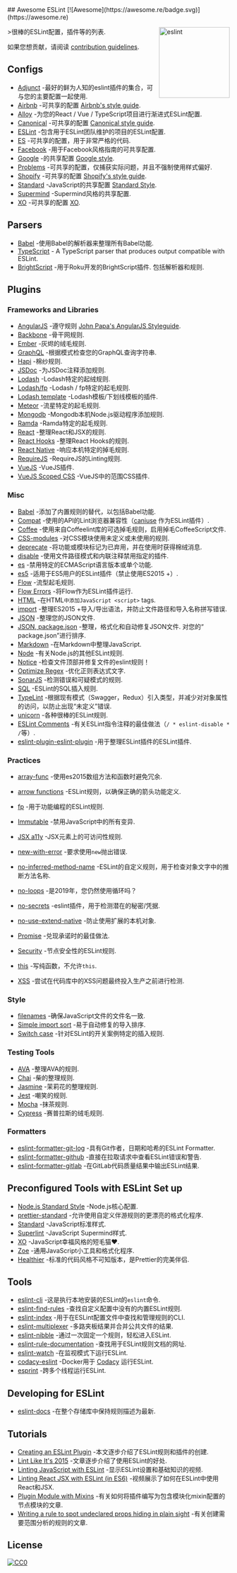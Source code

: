 <div class="github-widget" data-repo="dustinspecker/awesome-eslint"></div>
<script async src="https://pagead2.googlesyndication.com/pagead/js/adsbygoogle.js"></script><ins class="adsbygoogle" style="display:block" data-ad-client="ca-pub-6890694312814945" data-ad-slot="5473692530" data-ad-format="auto"  data-full-width-responsive="true"></ins><script>(adsbygoogle = window.adsbygoogle || []).push({});</script>
## Awesome ESLint [![Awesome](https://awesome.re/badge.svg)](https://awesome.re)

[<img src="https://eslint.org/assets/img/logo.svg" width="160" align="right" alt="eslint">](http://eslint.org)

&gt;很棒的ESLint配置，插件等的列表.

如果您想贡献，请阅读 [contribution guidelines](https://github.com/dustinspecker/awesome-eslint/blob/master/contributing.md).



## Configs

- [Adjunct](https://github.com/davidjbradshaw/eslint-config-adjunct) -最好的鲜为人知的eslint插件的集合，可与您的主要配置一起使用.
- [Airbnb](https://github.com/airbnb/javascript/tree/master/packages/eslint-config-airbnb) -可共享的配置 [Airbnb's style guide](https://github.com/airbnb/javascript).
- [Alloy](https://github.com/AlloyTeam/eslint-config-alloy) -为您的React / Vue / TypeScript项目进行渐进式ESLint配置.
- [Canonical](https://github.com/gajus/eslint-config-canonical) -可共享的配置 [Canonical style guide](https://github.com/gajus/canonical).
- [ESLint](https://github.com/eslint/eslint/tree/master/packages/eslint-config-eslint) -包含用于ESLint团队维护的项目的ESLint配置.
- [ES](https://github.com/thenativeweb/eslint-config-es) -可共享的配置，用于非常严格的代码.
- [Facebook](https://www.npmjs.com/package/eslint-config-fbjs) -用于Facebook风格指南的可共享配置.
- [Google](https://github.com/google/eslint-config-google) -的共享配置 [Google style](http://google.github.io/styleguide/javascriptguide.xml).
- [Problems](https://github.com/RyanZim/eslint-config-problems) -可共享的配置，仅捕获实际问题，并且不强制使用样式偏好.
- [Shopify](https://github.com/Shopify/eslint-plugin-shopify) -可共享的配置 [Shopify's style guide](https://github.com/Shopify/javascript).
- [Standard](https://github.com/feross/eslint-config-standard) -JavaScript的共享配置 [Standard Style](https://github.com/feross/standard).
- [Supermind](https://github.com/supermind/eslint-config-supermind) -Supermind风格的共享配置.
- [XO](https://github.com/sindresorhus/eslint-config-xo) -可共享的配置 [XO](https://github.com/sindresorhus/xo).

## Parsers

- [Babel](https://github.com/babel/babel-eslint) -使用Babel的解析器来整理所有Babel功能.
- [TypeScript](https://github.com/typescript-eslint/typescript-eslint) - A TypeScript parser that produces output compatible with ESLint.
- [BrightScript](https://github.com/RokuRoad/eslint-plugin-roku)  -用于Roku开发的BrightScript插件.  包括解析器和规则.

## Plugins

### Frameworks and Libraries

- [AngularJS](https://github.com/Gillespie59/eslint-plugin-angular) -遵守规则 [John Papa's AngularJS Styleguide](https://github.com/johnpapa/angular-styleguide).
- [Backbone](https://github.com/ilyavolodin/eslint-plugin-backbone) -骨干网规则.
- [Ember](https://github.com/netguru/eslint-plugin-ember) -灰烬的绒毛规则.
- [GraphQL](https://github.com/apollostack/eslint-plugin-graphql) -根据模式检查您的GraphQL查询字符串.
- [Hapi](https://github.com/continuationlabs/eslint-plugin-hapi) -棉纱规则.
- [JSDoc](https://github.com/gajus/eslint-plugin-jsdoc) -为JSDoc注释添加规则.
- [Lodash](https://github.com/wix/eslint-plugin-lodash) -Lodash特定的起绒规则.
- [Lodash/fp](https://github.com/jfmengels/eslint-plugin-lodash-fp) -Lodash / fp特定的起毛规则.
- [Lodash template](https://github.com/ota-meshi/eslint-plugin-lodash-template) -Lodash模板/下划线模板的插件.
- [Meteor](https://github.com/dferber90/eslint-plugin-meteor) -流星特定的起毛规则.
- [Mongodb](https://github.com/nfroidure/eslint-plugin-mongodb) -Mongodb本机Node.js驱动程序添加规则.
- [Ramda](https://github.com/ramda/eslint-plugin-ramda) -Ramda特定的起毛规则.
- [React](https://github.com/yannickcr/eslint-plugin-react) -整理React和JSX的规则.
- [React Hooks](https://github.com/facebook/react/tree/master/packages/eslint-plugin-react-hooks) -整理React Hooks的规则.
- [React Native](https://github.com/Intellicode/eslint-plugin-react-native) -响应本机特定的掉毛规则.
- [RequireJS](https://github.com/cvisco/eslint-plugin-requirejs) -RequireJS的Linting规则.
- [VueJS](https://github.com/vuejs/eslint-plugin-vue) -VueJS插件.
- [VueJS Scoped CSS](https://github.com/future-architect/eslint-plugin-vue-scoped-css) -VueJS中的范围CSS插件.

### Misc

- [Babel](https://github.com/babel/eslint-plugin-babel) -添加了内置规则的替代，以包括Babel功能.
- [Compat](https://github.com/amilajack/eslint-plugin-compat) -使用的API的Lint浏览器兼容性（[caniuse](http://caniuse.com/#search=fetch) 作为ESLint插件）.
- [Coffee](https://github.com/aminland/eslint-plugin-coffee) -使用来自Coffeelint库的可选掉毛规则，启用掉毛CoffeeScript文件.
- [CSS-modules](https://github.com/atfzl/eslint-plugin-css-modules) -对CSS模块使用未定义或未使用的规则.
- [deprecate](https://github.com/AlexMost/eslint-plugin-deprecate) -将功能或模块标记为已弃用，并在使用时获得棉绒消息.
- [disable](https://github.com/mradionov/eslint-plugin-disable) -使用文件路径模式和内联注释禁用指定的插件.
- [es](https://github.com/mysticatea/eslint-plugin-es) -禁用特定的ECMAScript语言版本或单个功能.
- [es5](https://github.com/nkt/eslint-plugin-es5) -适用于ES5用户的ESLint插件（禁止使用ES2015 +）.
- [Flow](https://github.com/gajus/eslint-plugin-flowtype) -流型起毛规则.
- [Flow Errors](https://github.com/amilajack/eslint-plugin-flowtype-errors) -将Flow作为ESLint插件运行.
- [HTML](https://github.com/BenoitZugmeyer/eslint-plugin-html) -在HTML`中添加JavaScript <script>` tags.
- [import](https://github.com/benmosher/eslint-plugin-import) -整理ES2015 +导入/导出语法，并防止文件路径和导入名称拼写错误.
- [JSON](https://github.com/azeemba/eslint-plugin-json) -整理您的JSON文件.
- [JSON, package.json](https://github.com/Bkucera/eslint-plugin-json-format)  -整理，格式化和自动修复JSON文件.  对您的“ package.json”进行排序.
- [Markdown](https://github.com/eslint/eslint-plugin-markdown) -在Markdown中整理JavaScript.
- [Node](https://github.com/mysticatea/eslint-plugin-node) -有关Node.js的其他ESLint规则.
- [Notice](https://github.com/nickdeis/eslint-plugin-notice) -检查文件顶部并修复文件的eslint规则！
- [Optimize Regex](https://github.com/BrainMaestro/eslint-plugin-optimize-regex) -优化正则表达式文字.
- [SonarJS](https://github.com/SonarSource/eslint-plugin-sonarjs) -检测错误和可疑模式的规则.
- [SQL](https://github.com/gajus/eslint-plugin-sql) -ESLint的SQL插入规则.
- [TypeLint](https://github.com/yarax/typelint) -根据现有模式（Swagger，Redux）引入类型，并减少对对象属性的访问，以防止出现“未定义”错误.
- [unicorn](https://github.com/sindresorhus/eslint-plugin-unicorn) -各种很棒的ESLint规则.
- [ESLint Comments](https://github.com/mysticatea/eslint-plugin-eslint-comments) -有关ESLint指令注释的最佳做法（`/ * eslint-disable * /`等）.
- [eslint-plugin-eslint-plugin](https://github.com/not-an-aardvark/eslint-plugin-eslint-plugin) -用于整理ESLint插件的ESLint插件.

### Practices

- [array-func](https://github.com/freaktechnik/eslint-plugin-array-func) -使用es2015数组方法和函数时避免冗余.
- [arrow functions](https://github.com/getify/eslint-plugin-proper-arrows) -ESLint规则，以确保正确的箭头功能定义.
- [fp](https://github.com/jfmengels/eslint-plugin-fp) -用于功能编程的ESLint规则.
- [Immutable](https://github.com/jhusain/eslint-plugin-immutable) -禁用JavaScript中的所有变异.
- [JSX a11y](https://github.com/evcohen/eslint-plugin-jsx-a11y) -JSX元素上的可访问性规则.
- [new-with-error](https://github.com/Trott/eslint-plugin-new-with-error) -要求使用`new`抛出错误.
- [no-inferred-method-name](https://github.com/johnstonbl01/eslint-no-inferred-method-name) -ESLint的自定义规则，用于检查对象文字中的推断方法名称.
- [no-loops](https://github.com/buildo/eslint-plugin-no-loops) -是2019年，您仍然使用循环吗？

- [no-secrets](https://github.com/nickdeis/eslint-plugin-no-secrets) -eslint插件，用于检测潜在的秘密/凭据.
- [no-use-extend-native](https://github.com/dustinspecker/eslint-plugin-no-use-extend-native) -防止使用扩展的本机对象.
- [Promise](https://github.com/xjamundx/eslint-plugin-promise) -兑现承诺时的最佳做法.
- [Security](https://github.com/nodesecurity/eslint-plugin-security) -节点安全性的ESLint规则.
- [this](https://github.com/matijs/eslint-plugin-this) -写纯函数，不允许`this`.
- [XSS](https://github.com/Rantanen/eslint-plugin-xss) -尝试在代码库中的XSS问题最终投入生产之前进行检测.

### Style

- [filenames](https://github.com/selaux/eslint-plugin-filenames) -确保JavaScript文件的文件名一致.
- [Simple import sort](https://github.com/lydell/eslint-plugin-simple-import-sort) -易于自动修复的导入排序.
- [Switch case](https://github.com/lukeapage/eslint-plugin-switch-case) -针对ESLint的开关案例特定的插入规则.

### Testing Tools

- [AVA](https://github.com/sindresorhus/eslint-plugin-ava) -整理AVA的规则.
- [Chai](https://github.com/turbo87/eslint-plugin-chai-expect) -柴的整理规则.
- [Jasmine](https://github.com/tlvince/eslint-plugin-jasmine) -茉莉花的整理规则.
- [Jest](https://github.com/jest-community/eslint-plugin-jest) -嘲笑的规则.
- [Mocha](https://github.com/lo1tuma/eslint-plugin-mocha) -抹茶规则.
- [Cypress](https://github.com/cypress-io/eslint-plugin-cypress) -赛普拉斯的绒毛规则.

### Formatters

- [eslint-formatter-git-log](https://github.com/JamieMason/eslint-formatter-git-log) -具有Git作者，日期和哈希的ESLint Formatter.
- [eslint-formatter-github](https://github.com/hipstersmoothie/eslint-formatter-github) -直接在拉取请求中查看ESLint错误和警告.
- [eslint-formatter-gitlab](https://gitlab.com/remcohaszing/eslint-formatter-gitlab) -在GitLab代码质量结果中输出ESLint结果.

## Preconfigured Tools with ESLint Set up

- [Node.js Standard Style](https://github.com/geek/node-style) -Node.js核心配置.
- [prettier-standard](https://github.com/sheerun/prettier-standard) -允许使用自定义伴游规则的更漂亮的格式化程序.
- [Standard](https://github.com/feross/standard) -JavaScript标准样式.
- [Superlint](https://github.com/supermind/superlint) -JavaScript Supermind样式.
- [XO](https://github.com/sindresorhus/xo) -JavaScript幸福风格的短毛猫❤️.
- [Zoe](https://github.com/jorgegonzalez/zoe) -通用JavaScript小工具和格式化程序.
- [Healthier](https://github.com/KidkArolis/healthier) -标准的代码风格不可知版本，是Prettier的完美伴侣.

## Tools

- [eslint-cli](https://github.com/eslint/eslint-cli) -这是执行本地安装的ESLint的`eslint`命令.
- [eslint-find-rules](https://github.com/sarbbottam/eslint-find-rules) -查找自定义配置中没有的内置ESLint规则.
- [eslint-index](https://github.com/wagerfield/eslint-index) -用于在ESLint配置文件中查找和管理规则的CLI.
- [eslint-multiplexer](https://github.com/pimlie/eslint-multiplexer) -多路夹板结果并合并公共文件的结果.
- [eslint-nibble](https://github.com/IanVS/eslint-nibble) -通过一次固定一个规则，轻松进入ESLint.
- [eslint-rule-documentation](https://github.com/jfmengels/eslint-rule-documentation) -查找用于ESLint规则文档的网址.
- [eslint-watch](https://github.com/rizowski/eslint-watch) -在监视模式下运行ESLint.
- [codacy-eslint](https://github.com/codacy/codacy-eslint) -Docker用于 [Codacy](https://www.codacy.com) 运行ESLint.
- [esprint](https://github.com/pinterest/esprint) -跨多个线程运行ESLint.

## Developing for ESLint

- [eslint-docs](https://github.com/j-f1/eslint-docs) -在整个存储库中保持规则描述为最新.

## Tutorials

- [Creating an ESLint Plugin](https://medium.com/tumblbug-engineering/creating-an-eslint-plugin-87f1cb42767f) -本文逐步介绍了ESLint规则和插件的创建.
- [Lint Like It's 2015](https://medium.com/@dan_abramov/lint-like-it-s-2015-6987d44c5b48#.5p3yk0b03) -文章逐步介绍了使用ESLint的好处.
- [Linting JavaScript with ESLint](https://egghead.io/lessons/javascript-linting-javascript-with-eslint) -显示ESLint设置和基础知识的视频.
- [Linting React JSX with ESLint (in ES6)](https://egghead.io/lessons/react-linting-react-jsx-with-eslint-in-es6) -视频展示了如何在ESLint中使用React和JSX.
- [Plugin Module with Mixins](https://chrysanthium.com/eslint-integration) -有关如何将插件编写为包含模块化mixin配置的节点模块的文章.
- [Writing a rule to spot undeclared props hiding in plain sight](http://blog.cowchimp.com/writing-a-custom-eslint-rule-to-spot-undeclared-props/) -有关创建需要范围分析的规则的文章.

## License

[![CC0](http://mirrors.creativecommons.org/presskit/buttons/88x31/svg/cc-zero.svg)](https://creativecommons.org/publicdomain/zero/1.0/)
